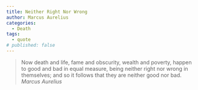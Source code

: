 ```yaml
---
title: Neither Right Nor Wrong
author: Marcus Aurelius
categories:
  - Death
tags:
  - quote
# published: false
---
```


> Now death and life, fame and obscurity, wealth and poverty, happen to good and bad in equal measure, being neither right nor wrong in themselves; and so it follows that they are neither good nor bad.
> <cite>Marcus Aurelius</cite>